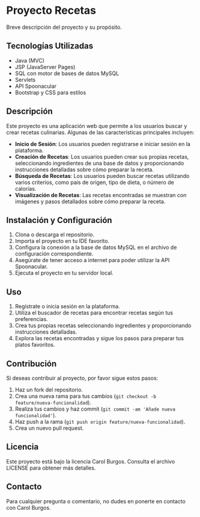 # Proyecto Recetas

Breve descripción del proyecto y su propósito.

## Tecnologías Utilizadas

- Java (MVC)
- JSP (JavaServer Pages)
- SQL con motor de bases de datos MySQL
- Servlets
- API Spoonacular
- Bootstrap y CSS para estilos

## Descripción

Este proyecto es una aplicación web que permite a los usuarios buscar y crear recetas culinarias. Algunas de las características principales incluyen:

- **Inicio de Sesión**: Los usuarios pueden registrarse e iniciar sesión en la plataforma.
- **Creación de Recetas**: Los usuarios pueden crear sus propias recetas, seleccionando ingredientes de una base de datos y proporcionando instrucciones detalladas sobre cómo preparar la receta.
- **Búsqueda de Recetas**: Los usuarios pueden buscar recetas utilizando varios criterios, como país de origen, tipo de dieta, o número de calorías.
- **Visualización de Recetas**: Las recetas encontradas se muestran con imágenes y pasos detallados sobre cómo preparar la receta.
  
## Instalación y Configuración

1. Clona o descarga el repositorio.
2. Importa el proyecto en tu IDE favorito.
3. Configura la conexión a la base de datos MySQL en el archivo de configuración correspondiente.
4. Asegúrate de tener acceso a internet para poder utilizar la API Spoonacular.
5. Ejecuta el proyecto en tu servidor local.

## Uso

1. Regístrate o inicia sesión en la plataforma.
2. Utiliza el buscador de recetas para encontrar recetas según tus preferencias.
3. Crea tus propias recetas seleccionando ingredientes y proporcionando instrucciones detalladas.
4. Explora las recetas encontradas y sigue los pasos para preparar tus platos favoritos.

## Contribución

Si deseas contribuir al proyecto, por favor sigue estos pasos:

1. Haz un fork del repositorio.
2. Crea una nueva rama para tus cambios (`git checkout -b feature/nueva-funcionalidad`).
3. Realiza tus cambios y haz commit (`git commit -am 'Añade nueva funcionalidad'`).
4. Haz push a la rama (`git push origin feature/nueva-funcionalidad`).
5. Crea un nuevo pull request.

## Licencia

Este proyecto está bajo la licencia Carol Burgos. Consulta el archivo LICENSE para obtener más detalles.

## Contacto

Para cualquier pregunta o comentario, no dudes en ponerte en contacto con Carol Burgos.

